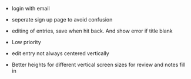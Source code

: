 - login with email
- seperate sign up page to avoid confusion
- editing of entries, save when hit back. And show error if title blank

- Low priority
-   edit entry not always centered vertically
-   Better heights for different vertical screen sizes for review and notes fill in
